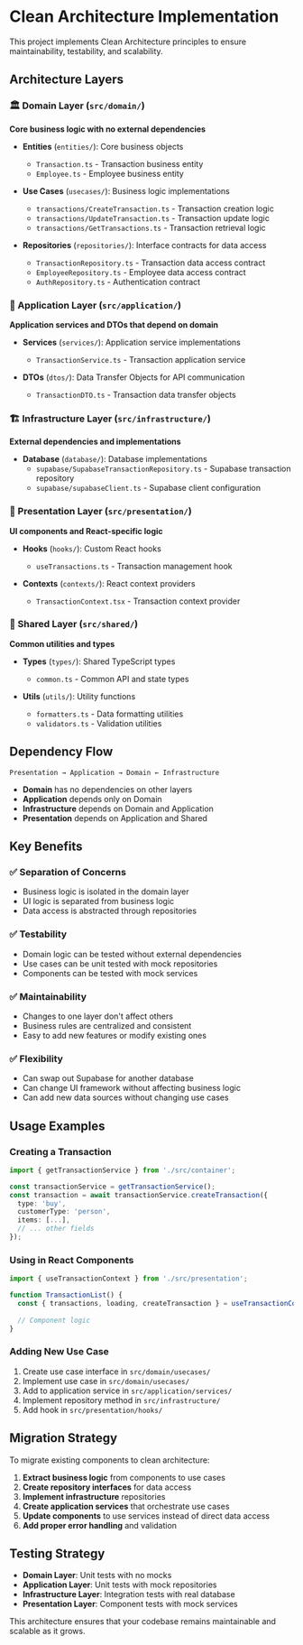 # Clean Architecture Implementation

This project implements Clean Architecture principles to ensure maintainability, testability, and scalability.

## Architecture Layers

### 🏛️ Domain Layer (`src/domain/`)
**Core business logic with no external dependencies**

- **Entities** (`entities/`): Core business objects
  - `Transaction.ts` - Transaction business entity
  - `Employee.ts` - Employee business entity
  
- **Use Cases** (`usecases/`): Business logic implementations
  - `transactions/CreateTransaction.ts` - Transaction creation logic
  - `transactions/UpdateTransaction.ts` - Transaction update logic
  - `transactions/GetTransactions.ts` - Transaction retrieval logic
  
- **Repositories** (`repositories/`): Interface contracts for data access
  - `TransactionRepository.ts` - Transaction data access contract
  - `EmployeeRepository.ts` - Employee data access contract
  - `AuthRepository.ts` - Authentication contract

### 🔧 Application Layer (`src/application/`)
**Application services and DTOs that depend on domain**

- **Services** (`services/`): Application service implementations
  - `TransactionService.ts` - Transaction application service
  
- **DTOs** (`dtos/`): Data Transfer Objects for API communication
  - `TransactionDTO.ts` - Transaction data transfer objects

### 🏗️ Infrastructure Layer (`src/infrastructure/`)
**External dependencies and implementations**

- **Database** (`database/`): Database implementations
  - `supabase/SupabaseTransactionRepository.ts` - Supabase transaction repository
  - `supabase/supabaseClient.ts` - Supabase client configuration

### 🎨 Presentation Layer (`src/presentation/`)
**UI components and React-specific logic**

- **Hooks** (`hooks/`): Custom React hooks
  - `useTransactions.ts` - Transaction management hook
  
- **Contexts** (`contexts/`): React context providers
  - `TransactionContext.tsx` - Transaction context provider

### 🔄 Shared Layer (`src/shared/`)
**Common utilities and types**

- **Types** (`types/`): Shared TypeScript types
  - `common.ts` - Common API and state types
  
- **Utils** (`utils/`): Utility functions
  - `formatters.ts` - Data formatting utilities
  - `validators.ts` - Validation utilities

## Dependency Flow

```
Presentation → Application → Domain ← Infrastructure
```

- **Domain** has no dependencies on other layers
- **Application** depends only on Domain
- **Infrastructure** depends on Domain and Application
- **Presentation** depends on Application and Shared

## Key Benefits

### ✅ **Separation of Concerns**
- Business logic is isolated in the domain layer
- UI logic is separated from business logic
- Data access is abstracted through repositories

### ✅ **Testability**
- Domain logic can be tested without external dependencies
- Use cases can be unit tested with mock repositories
- Components can be tested with mock services

### ✅ **Maintainability**
- Changes to one layer don't affect others
- Business rules are centralized and consistent
- Easy to add new features or modify existing ones

### ✅ **Flexibility**
- Can swap out Supabase for another database
- Can change UI framework without affecting business logic
- Can add new data sources without changing use cases

## Usage Examples

### Creating a Transaction
```typescript
import { getTransactionService } from './src/container';

const transactionService = getTransactionService();
const transaction = await transactionService.createTransaction({
  type: 'buy',
  customerType: 'person',
  items: [...],
  // ... other fields
});
```

### Using in React Components
```typescript
import { useTransactionContext } from './src/presentation';

function TransactionList() {
  const { transactions, loading, createTransaction } = useTransactionContext();
  
  // Component logic
}
```

### Adding New Use Case
1. Create use case interface in `src/domain/usecases/`
2. Implement use case in `src/domain/usecases/`
3. Add to application service in `src/application/services/`
4. Implement repository method in `src/infrastructure/`
5. Add hook in `src/presentation/hooks/`

## Migration Strategy

To migrate existing components to clean architecture:

1. **Extract business logic** from components to use cases
2. **Create repository interfaces** for data access
3. **Implement infrastructure** repositories
4. **Create application services** that orchestrate use cases
5. **Update components** to use services instead of direct data access
6. **Add proper error handling** and validation

## Testing Strategy

- **Domain Layer**: Unit tests with no mocks
- **Application Layer**: Unit tests with mock repositories
- **Infrastructure Layer**: Integration tests with real database
- **Presentation Layer**: Component tests with mock services

This architecture ensures that your codebase remains maintainable and scalable as it grows.
